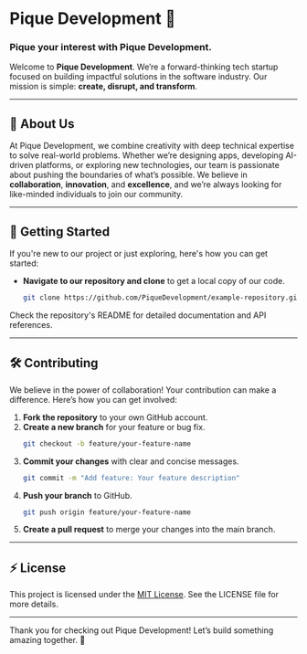 # Pique Development 🚀
### Pique your interest with Pique Development.

Welcome to **Pique Development**. We’re a forward-thinking tech startup focused on building impactful solutions in the software industry. Our mission is simple: **create, disrupt, and transform**.

---

## 🚀 About Us

At Pique Development, we combine creativity with deep technical expertise to solve real-world problems. Whether we’re designing apps, developing AI-driven platforms, or exploring new technologies, our team is passionate about pushing the boundaries of what’s possible. We believe in **collaboration**, **innovation**, and **excellence**, and we’re always looking for like-minded individuals to join our community.

---

## 🌱 Getting Started

If you're new to our project or just exploring, here's how you can get started:

- **Navigate to our repository and clone** to get a local copy of our code.
   ```bash
   git clone https://github.com/PiqueDevelopment/example-repository.git
   ```

Check the repository's README for detailed documentation and API references.

---

## 🛠️ Contributing

We believe in the power of collaboration! Your contribution can make a difference. Here’s how you can get involved:

1. **Fork the repository** to your own GitHub account.
2. **Create a new branch** for your feature or bug fix.
   ```bash
   git checkout -b feature/your-feature-name
   ```
3. **Commit your changes** with clear and concise messages.
   ```bash
   git commit -m "Add feature: Your feature description"
   ```
4. **Push your branch** to GitHub.
   ```bash
   git push origin feature/your-feature-name
   ```
5. **Create a pull request** to merge your changes into the main branch.

---

## ⚡ License

This project is licensed under the [MIT License](LICENSE). See the LICENSE file for more details.

---

Thank you for checking out Pique Development! Let’s build something amazing together. 🌟

<br>
<br>

<!---
 <p align="center">
   <img src="https://raw.githubusercontent.com/PiqueDevelopment/.github/refs/heads/main/profile/itsSoPique.png" alt="piquememe" width="700"/>
</p>
--->

